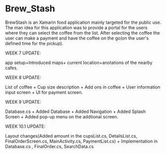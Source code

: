 # Brew_Stash
BrewStash is an Xamarin food application mainly targeted for the public use. The man idea for this application was to provide a portal for the users where they can select the coffee from the list. After selecting the coffee the user can make a payment and have the coffee on the go(on the user's defined time for the pickup).


WEEK 7 UPDATE:

app setup+Introduced maps+ current location+anotations of the nearby cafes.

WEEK 8 UPDATE:

List of coffee + Cup size description + Add ons in coffee + User information input screen + UI for payment screen.

WEEK 9 UPDATE:

Database.cs + Added Database + Added Navigation + Added Splash Screen + Added pop-up menu on the addtional screen.

WEEK 10.1 UPDATE:

Layout changes(Added amount in the cupsList.cs, DetailsList.cs, FinalOrderScreen.cs, MainActivity.cs, PaymentList.cs) + Implementation in Database.cs , FinalOrder.cs, SearchData.cs
